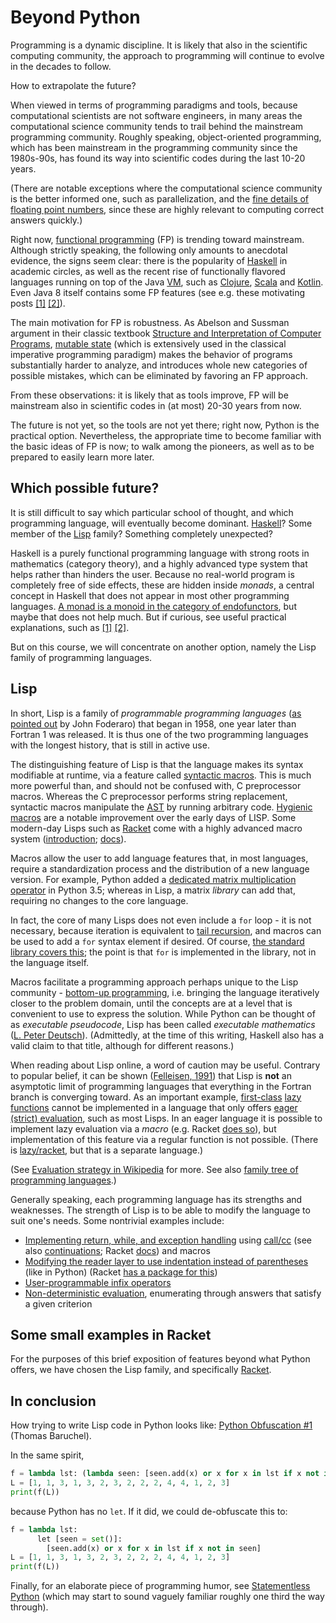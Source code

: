 # Beyond Python

Programming is a dynamic discipline. It is likely that also in the scientific computing community, the approach to programming will continue to evolve in the decades to follow.

How to extrapolate the future?

When viewed in terms of programming paradigms and tools, because computational scientists are not software engineers, in many areas the computational science community tends to trail behind the mainstream programming community. Roughly speaking, object-oriented programming, which has been mainstream in the programming community since the 1980s-90s, has found its way into scientific codes during the last 10-20 years.

(There are notable exceptions where the computational science community is the better informed one, such as parallelization, and the [fine details of floating point numbers](https://docs.oracle.com/cd/E19957-01/806-3568/ncg_goldberg.html), since these are highly relevant to computing correct answers quickly.)

Right now, [functional programming](https://en.wikipedia.org/wiki/Functional_programming) (FP) is trending toward mainstream. Although strictly speaking, the following only amounts to anecdotal evidence, the signs seem clear: there is the popularity of [Haskell](https://en.wikipedia.org/wiki/Haskell_(programming_language)) in academic circles, as well as the recent rise of functionally flavored languages running on top of the Java [VM](https://en.wikipedia.org/wiki/Virtual_machine), such as [Clojure](https://en.wikipedia.org/wiki/Clojure), [Scala](https://en.wikipedia.org/wiki/Scala_%28programming_language%29) and [Kotlin](https://en.wikipedia.org/wiki/Kotlin_%28programming_language%29). Even Java 8 itself contains some FP features (see e.g. these motivating posts [[1]](http://www.deadcoderising.com/why-you-should-embrace-lambdas-in-java-8/) [[2]](https://flyingbytes.github.io/programming/java8/functional/part1/2017/01/23/Java8-Part1.html)).

The main motivation for FP is robustness. As Abelson and Sussman argument in their classic textbook [Structure and Interpretation of Computer Programs](https://mitpress.mit.edu/sicp/full-text/book/book.html), [mutable state](https://en.wikipedia.org/wiki/Immutable_object) (which is extensively used in the classical imperative programming paradigm) makes the behavior of programs substantially harder to analyze, and introduces whole new categories of possible mistakes, which can be eliminated by favoring an FP approach.

From these observations: it is likely that as tools improve, FP will be mainstream also in scientific codes in (at most) 20-30 years from now.

The future is not yet, so the tools are not yet there; right now, Python is the practical option. Nevertheless, the appropriate time to become familiar with the basic ideas of FP is now; to walk among the pioneers, as well as to be prepared to easily learn more later.

## Which possible future?

It is still difficult to say which particular school of thought, and which programming language, will eventually become dominant. [Haskell](https://en.wikipedia.org/wiki/Haskell_(programming_language))? Some member of the [Lisp](https://en.wikipedia.org/wiki/Lisp_(programming_language)) family? Something completely unexpected?

Haskell is a purely functional programming language with strong roots in mathematics (category theory), and a highly advanced type system that helps rather than hinders the user. Because no real-world program is completely free of side effects, these are hidden inside *monads*, a central concept in Haskell that does not appear in most other programming languages. [A monad is a monoid in the category of endofunctors](https://stackoverflow.com/questions/3870088/a-monad-is-just-a-monoid-in-the-category-of-endofunctors-whats-the-proble%E2%85%BF), but maybe that does not help much. But if curious, see useful practical explanations, such as [[1]](https://stackoverflow.com/questions/44965/what-is-a-monad) [[2]](http://blog.sigfpe.com/2006/08/you-could-have-invented-monads-and.html).

But on this course, we will concentrate on another option, namely the Lisp family of programming languages.

## Lisp

In short, Lisp is a family of *programmable programming languages* ([as pointed out](http://www.paulgraham.com/quotes.html) by John Foderaro) that began in 1958, one year later than Fortran 1 was released. It is thus one of the two programming languages with the longest history, that is still in active use.

The distinguishing feature of Lisp is that the language makes its syntax modifiable at runtime, via a feature called [syntactic macros](https://en.wikipedia.org/wiki/Macro_(computer_science)#Syntactic_macros). This is much more powerful than, and should not be confused with, C preprocessor macros. Whereas the C preprocessor performs string replacement, syntactic macros manipulate the [AST](https://en.wikipedia.org/wiki/Abstract_syntax_tree) by running arbitrary code. [Hygienic macros](https://en.wikipedia.org/wiki/Hygienic_macro) are a notable improvement over the early days of LISP. Some modern-day Lisps such as [Racket](http://racket-lang.org/) come with a highly advanced macro system ([introduction](http://www.greghendershott.com/fear-of-macros/); [docs](https://docs.racket-lang.org/guide/macros.html)).

Macros allow the user to add language features that, in most languages, require a standardization process and the distribution of a new language version. For example, Python added a [dedicated matrix multiplication operator](https://www.python.org/dev/peps/pep-0465/) in Python 3.5; whereas in Lisp, a matrix *library* can add that, requiring no changes to the core language.

In fact, the core of many Lisps does not even include a `for` loop - it is not necessary, because iteration is equivalent to [tail recursion](https://stackoverflow.com/questions/33923/what-is-tail-recursion), and macros can be used to add a `for` syntax element if desired. Of course, [the standard library covers this](https://docs.racket-lang.org/reference/for.html); the point is that `for` is implemented in the library, not in the language itself.

Macros facilitate a programming approach perhaps unique to the Lisp community - [bottom-up programming](http://www.paulgraham.com/progbot.html), i.e. bringing the language iteratively closer to the problem domain, until the concepts are at a level that is convenient to use to express the solution. While Python can be thought of as *executable pseudocode*, Lisp has been called *executable mathematics* ([L. Peter Deutsch](http://www.paulgraham.com/quotes.html)). (Admittedly, at the time of this writing, Haskell also has a valid claim to that title, although for different reasons.)

When reading about Lisp online, a word of caution may be useful. Contrary to popular belief, it can be shown ([Felleisen, 1991](http://www.cs.rice.edu/CS/PLT/Publications/Scheme/scp91-felleisen.ps.gz)) that Lisp is **not** an asymptotic limit of programming languages that everything in the Fortran branch is converging toward. As an important example, [first-class](https://en.wikipedia.org/wiki/First-class_citizen) [lazy functions](https://en.wikipedia.org/wiki/Lazy_evaluation) cannot be implemented in a language that only offers [eager (strict) evaluation](https://en.wikipedia.org/wiki/Eager_evaluation), such as most Lisps. In an eager language it is possible to implement lazy evaluation via a *macro* (e.g. Racket [does so](https://docs.racket-lang.org/reference/Delayed_Evaluation.html)), but implementation of this feature via a regular function is not possible. (There is [lazy/racket](https://docs.racket-lang.org/lazy/), but that is a separate language.)

(See [Evaluation strategy in Wikipedia](https://en.wikipedia.org/wiki/Evaluation_strategy) for more. See also [family tree of programming languages](https://www.levenez.com/lang/).)

Generally speaking, each programming language has its strengths and weaknesses. The strength of Lisp is to be able to modify the language to suit one's needs. Some nontrivial examples include:

- [Implementing return, while, and exception handling](http://matt.might.net/articles/implementing-exceptions/) using [call/cc](https://en.wikipedia.org/wiki/Call-with-current-continuation) (see also [continuations](https://beautifulracket.com/explainer/continuations.html); Racket [docs](https://docs.racket-lang.org/reference/cont.html#%28def._%28%28quote._%7E23%7E25kernel%29._call-with-current-continuation%29%29)) and macros
- [Modifying the reader layer to use indentation instead of parentheses](https://srfi.schemers.org/srfi-110/srfi-110.html) (like in Python) (Racket [has a package for this](https://docs.racket-lang.org/sweet/))
- [User-programmable infix operators](https://lexi-lambda.github.io/blog/2017/08/12/user-programmable-infix-operators-in-racket/)
- [Non-deterministic evaluation](http://www.cs.toronto.edu/~david/courses/csc324_w15/extra/choice.html), enumerating through answers that satisfy a given criterion


## Some small examples in Racket

For the purposes of this brief exposition of features beyond what Python offers, we have chosen the Lisp family, and specifically [Racket](http://racket-lang.org/).


## In conclusion

How trying to write Lisp code in Python looks like: [Python Obfuscation #1](http://baruchel.github.io/python/2017/11/16/Python-Obfuscation-01/) (Thomas Baruchel).

In the same spirit,
```Python
f = lambda lst: (lambda seen: [seen.add(x) or x for x in lst if x not in seen])(set())
L = [1, 1, 3, 1, 3, 2, 3, 2, 2, 2, 4, 4, 1, 2, 3]
print(f(L))
```
because Python has no `let`. If it did, we could de-obfuscate this to:
```Python
f = lambda lst:
      let [seen = set()]:
        [seen.add(x) or x for x in lst if x not in seen]
L = [1, 1, 3, 1, 3, 2, 3, 2, 2, 2, 4, 4, 1, 2, 3]
print(f(L))
```

Finally, for an elaborate piece of programming humor, see [Statementless Python](https://gist.github.com/brool/1679908) (which may start to sound vaguely familiar roughly one third the way through).

